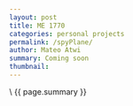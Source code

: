 ```yaml
---
layout: post
title: ME 1770
categories: personal projects
permalink: /spyPlane/
author: Mateo Atwi
summary: Coming soon
thumbnail:
---
```


\\
{{ page.summary }}